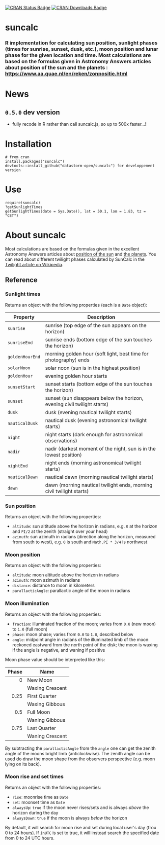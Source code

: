[![CRAN Status Badge](http://www.r-pkg.org/badges/version/suncalc)](https://cran.r-project.org/package=suncalc) 
[![CRAN Downloads Badge](https://cranlogs.r-pkg.org/badges/suncalc)](https://cran.r-project.org/package=suncalc)

# suncalc

### R implementation for calculating sun position, sunlight phases (times for sunrise, sunset, dusk, etc.), moon position and lunar phase for the given location and time. Most calculations are based on the formulas given in Astronomy Answers articles about position of the sun and the planets : <https://www.aa.quae.nl/en/reken/zonpositie.html>

# News

## ``0.5.0`` dev version

  * fully recode in R rather than call suncalc.js, so up to 500x faster...! 

# Installation

```` 
# from cran
install.packages("suncalc")
devtools::install_github("datastorm-open/suncalc") for developpement version
````

# Use

````
require(suncalc)
?getSunlightTimes
getSunlightTimes(date = Sys.Date(), lat = 50.1, lon = 1.83, tz = "CET")
````

# About suncalc

Most calculations are based on the formulas given in the excellent Astronomy Answers articles
about [position of the sun](https://www.aa.quae.nl/en/reken/zonpositie.html)
and [the planets](https://www.aa.quae.nl/en/reken/hemelpositie.html).
You can read about different twilight phases calculated by SunCalc
in the [Twilight article on Wikipedia](https://en.wikipedia.org/wiki/Twilight).


## Reference

### Sunlight times


Returns an object with the following properties (each is a `Date` object):

| Property        | Description                                                              |
| --------------- | ------------------------------------------------------------------------ |
| `sunrise`       | sunrise (top edge of the sun appears on the horizon)                     |
| `sunriseEnd`    | sunrise ends (bottom edge of the sun touches the horizon)                |
| `goldenHourEnd` | morning golden hour (soft light, best time for photography) ends         |
| `solarNoon`     | solar noon (sun is in the highest position)                              |
| `goldenHour`    | evening golden hour starts                                               |
| `sunsetStart`   | sunset starts (bottom edge of the sun touches the horizon)               |
| `sunset`        | sunset (sun disappears below the horizon, evening civil twilight starts) |
| `dusk`          | dusk (evening nautical twilight starts)                                  |
| `nauticalDusk`  | nautical dusk (evening astronomical twilight starts)                     |
| `night`         | night starts (dark enough for astronomical observations)                 |
| `nadir`         | nadir (darkest moment of the night, sun is in the lowest position)       |
| `nightEnd`      | night ends (morning astronomical twilight starts)                        |
| `nauticalDawn`  | nautical dawn (morning nautical twilight starts)                         |
| `dawn`          | dawn (morning nautical twilight ends, morning civil twilight starts)     |


### Sun position

Returns an object with the following properties:

 * `altitude`: sun altitude above the horizon in radians,
 e.g. `0` at the horizon and `PI/2` at the zenith (straight over your head)
 * `azimuth`: sun azimuth in radians (direction along the horizon, measured from south to west),
 e.g. `0` is south and `Math.PI * 3/4` is northwest


### Moon position



Returns an object with the following properties:

 * `altitude`: moon altitude above the horizon in radians
 * `azimuth`: moon azimuth in radians
 * `distance`: distance to moon in kilometers
 * `parallacticAngle`: parallactic angle of the moon in radians


### Moon illumination

Returns an object with the following properties:

 * `fraction`: illuminated fraction of the moon; varies from `0.0` (new moon) to `1.0` (full moon)
 * `phase`: moon phase; varies from `0.0` to `1.0`, described below
 * `angle`: midpoint angle in radians of the illuminated limb of the moon reckoned eastward from the north point of the disk;
 the moon is waxing if the angle is negative, and waning if positive

Moon phase value should be interpreted like this:

| Phase | Name            |
| -----:| --------------- |
| 0     | New Moon        |
|       | Waxing Crescent |
| 0.25  | First Quarter   |
|       | Waxing Gibbous  |
| 0.5   | Full Moon       |
|       | Waning Gibbous  |
| 0.75  | Last Quarter    |
|       | Waning Crescent |

By subtracting the `parallacticAngle` from the `angle` one can get the zenith angle of the moons bright limb (anticlockwise).
The zenith angle can be used do draw the moon shape from the observers perspective (e.g. moon lying on its back).

### Moon rise and set times

Returns an object with the following properties:

 * `rise`: moonrise time as `Date`
 * `set`: moonset time as `Date`
 * `alwaysUp`: `true` if the moon never rises/sets and is always _above_ the horizon during the day
 * `alwaysDown`: `true` if the moon is always _below_ the horizon

By default, it will search for moon rise and set during local user's day (frou 0 to 24 hours).
If `inUTC` is set to true, it will instead search the specified date from 0 to 24 UTC hours.
